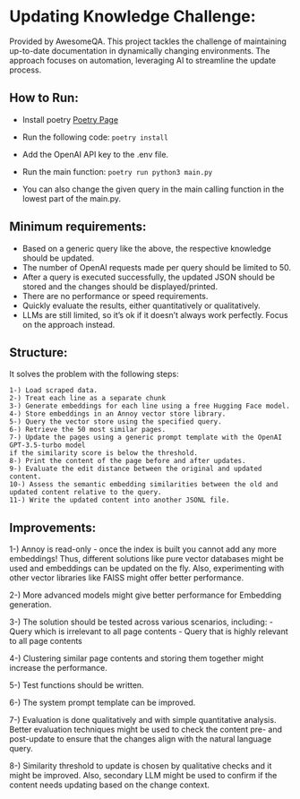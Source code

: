 # Updating Knowledge Challenge:

Provided by AwesomeQA. 
This project tackles the challenge of maintaining up-to-date documentation in dynamically changing environments. The approach focuses on automation, leveraging AI to streamline the update process.

## How to Run:

- Install poetry [Poetry Page](https://python-poetry.org/docs/)
- Run the following code:
 `poetry install`

- Add the OpenAI API key to the .env file.
- Run the main function:
  `poetry run python3 main.py`

- You can also change the given query in the main calling function in the lowest part of the main.py.


## Minimum requirements:

- Based on a generic query like the above, the respective knowledge should be updated.
- The number of OpenAI requests made per query should be limited to 50.
- After a query is executed successfully, the updated JSON should be stored and the changes should be displayed/printed.
- There are no performance or speed requirements.
- Quickly evaluate the results, either quantitatively or qualitatively.
- LLMs are still limited, so it’s ok if it doesn’t always work perfectly. Focus on the approach instead.


## Structure:

It solves the problem with the following steps:

    1-) Load scraped data.
    2-) Treat each line as a separate chunk
    3-) Generate embeddings for each line using a free Hugging Face model.
    4-) Store embeddings in an Annoy vector store library.
    5-) Query the vector store using the specified query.
    6-) Retrieve the 50 most similar pages.
    7-) Update the pages using a generic prompt template with the OpenAI GPT-3.5-turbo model 
    if the similarity score is below the threshold.
    8-) Print the content of the page before and after updates.
    9-) Evaluate the edit distance between the original and updated content.
    10-) Assess the semantic embedding similarities between the old and updated content relative to the query.
    11-) Write the updated content into another JSONL file.


## Improvements:

1-) Annoy is read-only - once the index is built you cannot add any more embeddings!
Thus, different solutions like pure vector databases might be used and embeddings can be updated on the fly.
Also, experimenting with other vector libraries like FAISS might offer better performance.

2-) More advanced models might give better performance for Embedding generation.

3-) The solution should be tested across various scenarios, including:
        - Query which is irrelevant to all page contents
        - Query that is highly relevant to all page contents

4-) Clustering similar page contents and storing them together might increase the performance.

5-) Test functions should be written.

6-) The system prompt template can be improved.

7-) Evaluation is done qualitatively and with simple quantitative analysis. 
Better evaluation techniques might be used to check the content pre- and post-update to ensure that 
the changes align with the natural language query.

8-) Similarity threshold to update is chosen by qualitative checks and it might be improved.
Also, secondary LLM might be used to confirm if the content needs updating based on the change context.
